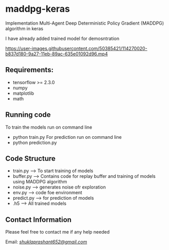 # maddpg-keras
Implementation Multi-Agent Deep Deterministic Policy Gradient (MADDPG) algorithm in keras

I have already added trained model for demosntration 

https://user-images.githubusercontent.com/50385421/114270020-b837d180-9a27-11eb-89ac-635e01092d96.mp4


## Requirements:
* tensorflow >= 2.3.0
* numpy
* matplotlib
* math

## Running code
To train the models run on command line
* python train.py
For prediction run on command line
* python prediction.py

## Code Structure
* train.py --> To start training of models
* buffer.py --> Contains code for replay buffer and training of models using MADDPG algorithm
* noise.py --> generates noise ofr exploration
* env.py --> code foe environment
* predict.py --> for prediction of models
* .h5 --> All trained models

## Contact Information
Please feel free to contact me if any help needed

Email: *shuklaprashant652@gmail.com*






